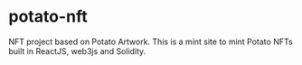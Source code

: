 # potato-nft
NFT project based on Potato Artwork. This is a mint site to mint Potato NFTs built in ReactJS, web3js and Solidity.
